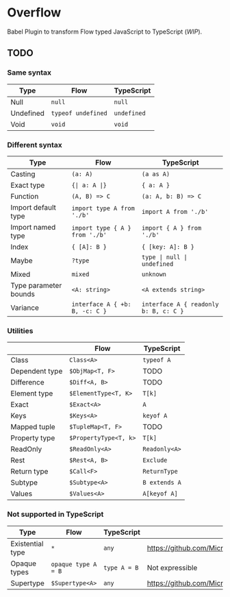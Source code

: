 # Overflow

Babel Plugin to transform Flow typed JavaScript to TypeScript (*WIP*).

## TODO

### Same syntax

| Type        | Flow               | TypeScript |
|-------------|--------------------|------------|
| Null        | `null`             | `null` |
| Undefined   | `typeof undefined` | `undefined` |
| Void        | `void`             | `void` |

### Different syntax

| Type                  | Flow                           | TypeScript |
|-----------------------|--------------------------------|------------|
| Casting               | `(a: A)`                       | `(a as A)` |
| Exact type            | `{\| a: A \|}`                 | `{ a: A }` |
| Function              | `(A, B) => C`                  | `(a: A, b: B) => C` |
| Import default type   | `import type A from './b'`     | `import A from './b'` |
| Import named type     | `import type { A } from './b'` | `import { A } from './b'` |
| Index                 | `{ [A]: B }`                   | `{ [key: A]: B }` |
| Maybe                 | `?type`                        | `type \| null \| undefined` |
| Mixed                 | `mixed`                        | `unknown` |
| Type parameter bounds | `<A: string>`                  | `<A extends string>` |
| Variance              | `interface A { +b: B, -c: C }` | `interface A { readonly b: B, c: C }` |

### Utilities

|                | Flow                  | TypeScript |
|----------------|-----------------------|------------|
| Class          | `Class<A>`            | `typeof A` |
| Dependent type | `$ObjMap<T, F>`       | TODO |
| Difference     | `$Diff<A, B>`         | TODO |
| Element type   | `$ElementType<T, K>`  | `T[k]` |
| Exact          | `$Exact<A>`           | `A` |
| Keys           | `$Keys<A>`            | `keyof A` |
| Mapped tuple   | `$TupleMap<T, F>`     | TODO |
| Property type  | `$PropertyType<T, k>` | `T[k]` |
| ReadOnly       | `$ReadOnly<A>`        | `Readonly<A>` |
| Rest           | `$Rest<A, B>`         | `Exclude` |
| Return type    | `$Call<F>`            | `ReturnType` |
| Subtype        | `$Subtype<A>`         | `B extends A` |
| Values         | `$Values<A>`          | `A[keyof A]` |

### Not supported in TypeScript
| Type             | Flow                | TypeScript   | Notes |
|------------------|---------------------|--------------|------|
| Existential type | `*`                 | `any`        | https://github.com/Microsoft/TypeScript/issues/14466 |
| Opaque types     | `opaque type A = B` | `type A = B` | Not expressible |
| Supertype        | `$Supertype<A>`     | `any`        | https://github.com/Microsoft/TypeScript/issues/14520 |
